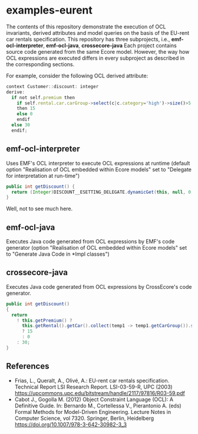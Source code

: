 # examples-eurent

The contents of this repository demonstrate the execution of OCL invariants, derived attributes and model queries on the basis of the EU-rent car rentals specification.
This repository has three subprojects, i.e., **emf-ocl-interpreter**, **emf-ocl-java**, **crossecore-java**
Each project contains source code generated from the same Ecore model. 
However, the way how OCL expressions are executed differs in every subproject as described in the corresponding sections.

For example, consider the following OCL derived attribute:
```javascript
context Customer::discount: integer
derive:
  if not self.premium then
    if self.rental.car.carGroup->select(c|c.category='high')->size()>5
    then 15
    else 0 
    endif
  else 30 
  endif;
```

## emf-ocl-interpreter
Uses EMF's OCL interpreter to execute OCL expressions at runtime (default option "Realisation of OCL embedded within Ecore models" set to "Delegate for interpretation at run-time")

```java
public int getDiscount() {
  return (Integer)DISCOUNT__ESETTING_DELEGATE.dynamicGet(this, null, 0, true, false);
}
```
Well, not to see much here. 

## emf-ocl-java 
Executes Java code generated from OCL expressions by EMF's code generator (option "Realisation of OCL embedded within Ecore models" set to "Generate Java Code in *Impl classes")

## crossecore-java 
Executes Java code generated from OCL expressions by CrossEcore's code generator.

```java
public int getDiscount()
{
  return 
    ! this.getPremium() ? 
      this.getRental().getCar().collect(temp1 -> temp1.getCarGroup()).select(c -> c.getCategory() == "high").size() > 5 
      ? 15 
      : 0 
    : 30;
}
```


## References
* Frias, L., Queralt, A., Olivé, A.: EU-rent car rentals specification. Technical Report LSI Research Report. LSI-03-59-R, UPC (2003)
https://upcommons.upc.edu/bitstream/handle/2117/97816/R03-59.pdf
* Cabot J., Gogolla M. (2012) Object Constraint Language (OCL): A Definitive Guide. In: Bernardo M., Cortellessa V., Pierantonio A. (eds) Formal Methods for Model-Driven Engineering. Lecture Notes in Computer Science, vol 7320. Springer, Berlin, Heidelberg https://doi.org/10.1007/978-3-642-30982-3_3
